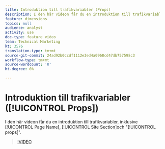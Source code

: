 ```yaml
---
title: Introduktion till trafikvariabler (Props)
description: I den här videon får du en introduktion till trafikvariabler som sidnamn, webbplatsavsnitt och"utkast".
feature: dimensions
topics: null
audience: analyst
activity: use
doc-type: feature video
team: Technical Marketing
kt: 3576
translation-type: tm+mt
source-git-commit: 24ad92b0ccdf1112e3ed4a0968cd47db757598c3
workflow-type: tm+mt
source-wordcount: '0'
ht-degree: 0%

---
```



# Introduktion till trafikvariabler ([!UICONTROL Props])

I den här videon får du en introduktion till trafikvariabler, inklusive [!UICONTROL Page Name], [!UICONTROL Site Section]och &quot;[!UICONTROL props]&quot;.

>[!VIDEO](https://video.tv.adobe.com/v/28767/?quality=12)
